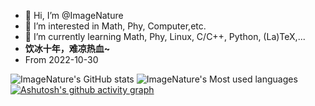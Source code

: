 - 👋 Hi, I’m @ImageNature
- 👀 I’m interested in Math, Phy, Computer,etc.
- 🌱 I’m currently learning Math, Phy, Linux, C/C++, Python, (La)TeX,...
- **饮冰十年，难凉热血~**
- From 2022-10-30
<!---
ImageNature/ImageNature is a ✨ special ✨ repository because its `README.md` (this file) appears on your GitHub profile.
You can click the Preview link to take a look at your changes.

- 💞️ I’m looking to collaborate on ...
- 📫 How to reach me ...
--->
![ImageNature's GitHub stats](https://github-readme-stats.vercel.app/api?username=ImageNature&show_icons=true&theme=Gradient)
![ImageNature's Most used languages](https://github-readme-stats.vercel.app/api/top-langs?username=ImageNature&show_icons=true&count_private=true&theme=gotham)
[![Ashutosh's github activity graph](https://github-readme-activity-graph.vercel.app/graph?username=ImageNature&theme=dracula)](https://github.com/ashutosh00710/github-readme-activity-graph)

